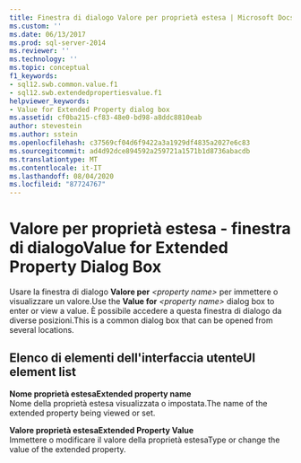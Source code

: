 ```yaml
---
title: Finestra di dialogo Valore per proprietà estesa | Microsoft Docs
ms.custom: ''
ms.date: 06/13/2017
ms.prod: sql-server-2014
ms.reviewer: ''
ms.technology: ''
ms.topic: conceptual
f1_keywords:
- sql12.swb.common.value.f1
- sql12.swb.extendedpropertiesvalue.f1
helpviewer_keywords:
- Value for Extended Property dialog box
ms.assetid: cf0ba215-cf83-48e0-bd98-a8ddc8810eab
author: stevestein
ms.author: sstein
ms.openlocfilehash: c37569cf04d6f9422a3a1929df4835a2027e6c83
ms.sourcegitcommit: ad4d92dce894592a259721a1571b1d8736abacdb
ms.translationtype: MT
ms.contentlocale: it-IT
ms.lasthandoff: 08/04/2020
ms.locfileid: "87724767"
---
```

# <a name="value-for-extended-property-dialog-box"></a><span data-ttu-id="87543-102">Valore per proprietà estesa - finestra di dialogo</span><span class="sxs-lookup"><span data-stu-id="87543-102">Value for Extended Property Dialog Box</span></span>
  <span data-ttu-id="87543-103">Usare la finestra di dialogo **Valore per** *\<property name>* per immettere o visualizzare un valore.</span><span class="sxs-lookup"><span data-stu-id="87543-103">Use the **Value for** *\<property name>* dialog box to enter or view a value.</span></span> <span data-ttu-id="87543-104">È possibile accedere a questa finestra di dialogo da diverse posizioni.</span><span class="sxs-lookup"><span data-stu-id="87543-104">This is a common dialog box that can be opened from several locations.</span></span>  
  
## <a name="ui-element-list"></a><span data-ttu-id="87543-105">Elenco di elementi dell'interfaccia utente</span><span class="sxs-lookup"><span data-stu-id="87543-105">UI element list</span></span>  
 <span data-ttu-id="87543-106">**Nome proprietà estesa**</span><span class="sxs-lookup"><span data-stu-id="87543-106">**Extended property name**</span></span>  
 <span data-ttu-id="87543-107">Nome della proprietà estesa visualizzata o impostata.</span><span class="sxs-lookup"><span data-stu-id="87543-107">The name of the extended property being viewed or set.</span></span>  
  
 <span data-ttu-id="87543-108">**Valore proprietà estesa**</span><span class="sxs-lookup"><span data-stu-id="87543-108">**Extended Property Value**</span></span>  
 <span data-ttu-id="87543-109">Immettere o modificare il valore della proprietà estesa</span><span class="sxs-lookup"><span data-stu-id="87543-109">Type or change the value of the extended property.</span></span>  
  
  
